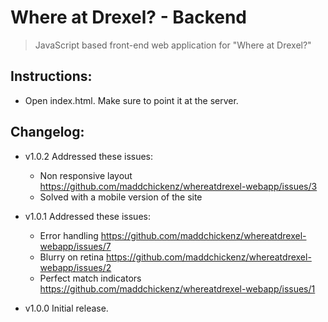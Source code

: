 # Where at Drexel? - Backend

> JavaScript based front-end web application for "Where at Drexel?"

## Instructions: 

* Open index.html. Make sure to point it at the server.

## Changelog:

* v1.0.2 Addressed these issues:
    * Non responsive layout https://github.com/maddchickenz/whereatdrexel-webapp/issues/3
    * Solved with a mobile version of the site
    
* v1.0.1 Addressed these issues:
    * Error handling https://github.com/maddchickenz/whereatdrexel-webapp/issues/7
    * Blurry on retina https://github.com/maddchickenz/whereatdrexel-webapp/issues/2
    * Perfect match indicators https://github.com/maddchickenz/whereatdrexel-webapp/issues/1
* v1.0.0 Initial release.
